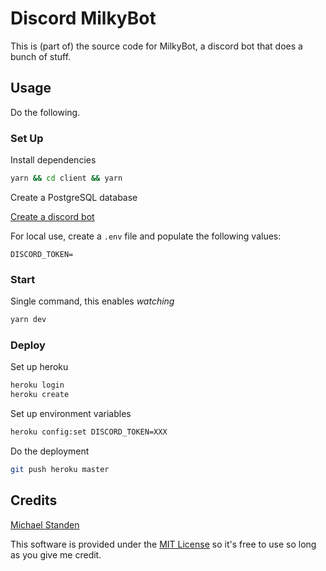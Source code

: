# Discord MilkyBot

This is (part of) the source code for MilkyBot, a discord bot that does a bunch of stuff.

## Usage

Do the following.

### Set Up

Install dependencies

```sh
yarn && cd client && yarn
```

Create a PostgreSQL database

[Create a discord bot](https://discordjs.guide/preparations/setting-up-a-bot-application.html#creating-your-bot)

For local use, create a `.env` file and populate the following values:

```
DISCORD_TOKEN=
```

### Start

Single command, this enables *watching*

```sh
yarn dev
```

### Deploy

Set up heroku

```sh
heroku login
heroku create
```

Set up environment variables

```sh
heroku config:set DISCORD_TOKEN=XXX
```

Do the deployment

```sh
git push heroku master
```

## Credits

[Michael Standen](https://michael.standen.link)

This software is provided under the [MIT License](https://tldrlegal.com/license/mit-license) so it's free to use so long as you give me credit.
